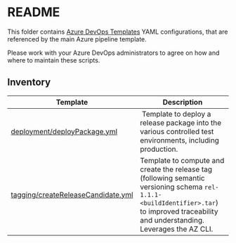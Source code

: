 # README

This folder contains [Azure DevOps Templates](https://learn.microsoft.com/en-us/azure/devops/pipelines/process/templates?view=azure-devops&pivots=templates-includes) YAML configurations, that are referenced by the main Azure pipeline template. 

Please work with your Azure DevOps administrators to agree on how and where to maintain these scripts.

## Inventory

Template | Description
--- | ---
[deployment/deployPackage.yml](deployment/deployReleasePackage.yml) | Template to deploy a release package into the various controlled test environments, including production.
[tagging/createReleaseCandidate.yml](tagging/createReleaseCandidate.yml) | Template to compute and create the release tag (following semantic versioning schema `rel-1.1.1-<buildIdentifier>.tar`) to improved traceability and understanding. Leverages the AZ CLI.